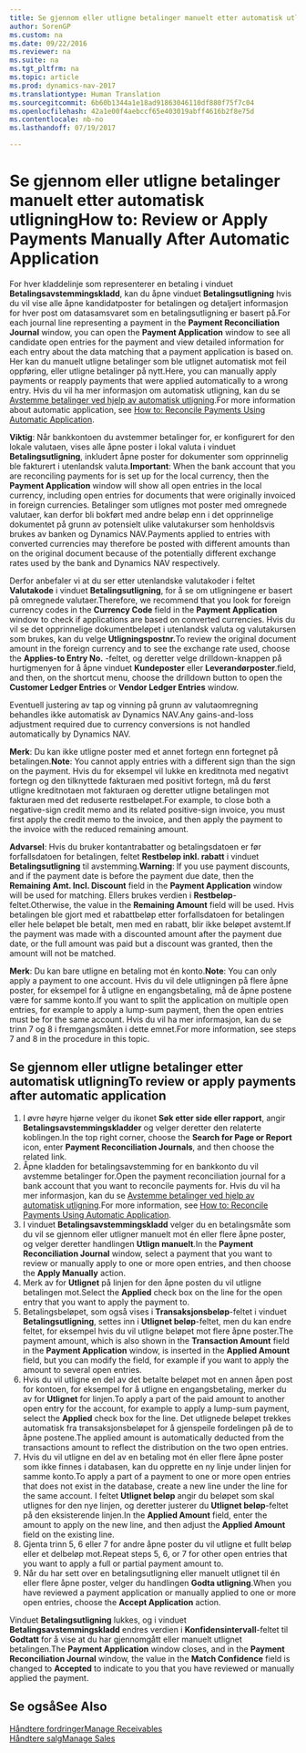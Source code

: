```yaml
---
title: Se gjennom eller utligne betalinger manuelt etter automatisk utligning
author: SorenGP
ms.custom: na
ms.date: 09/22/2016
ms.reviewer: na
ms.suite: na
ms.tgt_pltfrm: na
ms.topic: article
ms.prod: dynamics-nav-2017
ms.translationtype: Human Translation
ms.sourcegitcommit: 6b60b1344a1e18ad91863046110df880f75f7c04
ms.openlocfilehash: 42a1e00f4aebccf65e403019abff4616b2f8e75d
ms.contentlocale: nb-no
ms.lasthandoff: 07/19/2017

---
```


# <a name="how-to-review-or-apply-payments-manually-after-automatic-application"></a><span data-ttu-id="46852-102">Se gjennom eller utligne betalinger manuelt etter automatisk utligning</span><span class="sxs-lookup"><span data-stu-id="46852-102">How to: Review or Apply Payments Manually After Automatic Application</span></span>
<span data-ttu-id="46852-103">For hver kladdelinje som representerer en betaling i vinduet **Betalingsavstemmingskladd**, kan du åpne vinduet **Betalingsutligning** hvis du vil vise alle åpne kandidatposter for betalingen og detaljert informasjon for hver post om datasamsvaret som en betalingsutligning er basert på.</span><span class="sxs-lookup"><span data-stu-id="46852-103">For each journal line representing a payment in the **Payment Reconciliation Journal** window, you can open the **Payment Application** window to see all candidate open entries for the payment and view detailed information for each entry about the data matching that a payment application is based on.</span></span> <span data-ttu-id="46852-104">Her kan du manuelt utligne betalinger som ble utlignet automatisk mot feil oppføring, eller utligne betalinger på nytt.</span><span class="sxs-lookup"><span data-stu-id="46852-104">Here, you can manually apply payments or reapply payments that were applied automatically to a wrong entry.</span></span> <span data-ttu-id="46852-105">Hvis du vil ha mer informasjon om automatisk utligning, kan du se [Avstemme betalinger ved hjelp av automatisk utligning](receivables-how-reconcile-payments-auto-application.md).</span><span class="sxs-lookup"><span data-stu-id="46852-105">For more information about automatic application, see [How to: Reconcile Payments Using Automatic Application](receivables-how-reconcile-payments-auto-application.md).</span></span>

<span data-ttu-id="46852-106">**Viktig**: Når bankkontoen du avstemmer betalinger for, er konfigurert for den lokale valutaen, vises alle åpne poster i lokal valuta i vinduet **Betalingsutligning**, inkludert åpne poster for dokumenter som opprinnelig ble fakturert i utenlandsk valuta.</span><span class="sxs-lookup"><span data-stu-id="46852-106">**Important**: When the bank account that you are reconciling payments for is set up for the local currency, then the **Payment Application** window will show all open entries in the local currency, including open entries for documents that were originally invoiced in foreign currencies.</span></span> <span data-ttu-id="46852-107">Betalinger som utlignes mot poster med omregnede valutaer, kan derfor bli bokført med andre beløp enn i det opprinnelige dokumentet på grunn av potensielt ulike valutakurser som henholdsvis brukes av banken og Dynamics NAV.</span><span class="sxs-lookup"><span data-stu-id="46852-107">Payments applied to entries with converted currencies may therefore be posted with different amounts than on the original document because of the potentially different exchange rates used by the bank and Dynamics NAV respectively.</span></span>

<span data-ttu-id="46852-108">Derfor anbefaler vi at du ser etter utenlandske valutakoder i feltet **Valutakode** i vinduet **Betalingsutligning**, for å se om utligningene er basert på omregnede valutaer.</span><span class="sxs-lookup"><span data-stu-id="46852-108">Therefore, we recommend that you look for foreign currency codes in the **Currency Code** field in the **Payment Application** window to check if applications are based on converted currencies.</span></span> <span data-ttu-id="46852-109">Hvis du vil se det opprinnelige dokumentbeløpet i utenlandsk valuta og valutakursen som brukes, kan du velge **Utligningspostnr.**</span><span class="sxs-lookup"><span data-stu-id="46852-109">To review the original document amount in the foreign currency and to see the exchange rate used, choose the **Applies-to Entry No.**</span></span> <span data-ttu-id="46852-110">-feltet, og deretter velge drilldown-knappen på hurtigmenyen for å åpne vinduet **Kundeposter** eller **Leverandørposter**.</span><span class="sxs-lookup"><span data-stu-id="46852-110">field, and then, on the shortcut menu, choose the drilldown button to open the **Customer Ledger Entries** or **Vendor Ledger Entries** window.</span></span>

<span data-ttu-id="46852-111">Eventuell justering av tap og vinning på grunn av valutaomregning behandles ikke automatisk av Dynamics NAV.</span><span class="sxs-lookup"><span data-stu-id="46852-111">Any gains-and-loss adjustment required due to currency conversions is not handled automatically by Dynamics NAV.</span></span>

<span data-ttu-id="46852-112">**Merk**: Du kan ikke utligne poster med et annet fortegn enn fortegnet på betalingen.</span><span class="sxs-lookup"><span data-stu-id="46852-112">**Note**: You cannot apply entries with a different sign than the sign on the payment.</span></span> <span data-ttu-id="46852-113">Hvis du for eksempel vil lukke en kreditnota med negativt fortegn og den tilknyttede fakturaen med positivt fortegn, må du først utligne kreditnotaen mot fakturaen og deretter utligne betalingen mot fakturaen med det reduserte restbeløpet.</span><span class="sxs-lookup"><span data-stu-id="46852-113">For example, to close both a negative-sign credit memo and its related positive-sign invoice, you must first apply the credit memo to the invoice, and then apply the payment to the invoice with the reduced remaining amount.</span></span>

<span data-ttu-id="46852-114">**Advarsel**: Hvis du bruker kontantrabatter og betalingsdatoen er før forfallsdatoen for betalingen, feltet **Restbeløp inkl. rabatt** i vinduet **Betalingsutligning** til avstemming.</span><span class="sxs-lookup"><span data-stu-id="46852-114">**Warning**: If you use payment discounts, and if the payment date is before the payment due date, then the **Remaining Amt. Incl. Discount** field in the **Payment Application** window will be used for matching.</span></span> <span data-ttu-id="46852-115">Ellers brukes verdien i **Restbeløp**-feltet.</span><span class="sxs-lookup"><span data-stu-id="46852-115">Otherwise, the value in the **Remaining Amount** field will be used.</span></span> <span data-ttu-id="46852-116">Hvis betalingen ble gjort med et rabattbeløp etter forfallsdatoen for betalingen eller hele beløpet ble betalt, men med en rabatt, blir ikke beløpet avstemt.</span><span class="sxs-lookup"><span data-stu-id="46852-116">If the payment was made with a discounted amount after the payment due date, or the full amount was paid but a discount was granted, then the amount will not be matched.</span></span>

<span data-ttu-id="46852-117">**Merk**: Du kan bare utligne en betaling mot én konto.</span><span class="sxs-lookup"><span data-stu-id="46852-117">**Note**: You can only apply a payment to one account.</span></span> <span data-ttu-id="46852-118">Hvis du vil dele utligningen på flere åpne poster, for eksempel for å utligne en engangsbetaling, må de åpne postene være for samme konto.</span><span class="sxs-lookup"><span data-stu-id="46852-118">If you want to split the application on multiple open entries, for example to apply a lump-sum payment, then the open entries must be for the same account.</span></span> <span data-ttu-id="46852-119">Hvis du vil ha mer informasjon, kan du se trinn 7 og 8 i fremgangsmåten i dette emnet.</span><span class="sxs-lookup"><span data-stu-id="46852-119">For more information, see steps 7 and 8 in the procedure in this topic.</span></span>

## <a name="to-review-or-apply-payments-after-automatic-application"></a><span data-ttu-id="46852-120">Se gjennom eller utligne betalinger etter automatisk utligning</span><span class="sxs-lookup"><span data-stu-id="46852-120">To review or apply payments after automatic application</span></span>
1. <span data-ttu-id="46852-121">I øvre høyre hjørne velger du ikonet **Søk etter side eller rapport**, angir **Betalingsavstemmingskladder** og velger deretter den relaterte koblingen.</span><span class="sxs-lookup"><span data-stu-id="46852-121">In the top right corner, choose the **Search for Page or Report** icon, enter **Payment Reconciliation Journals**, and then choose the related link.</span></span>
2. <span data-ttu-id="46852-122">Åpne kladden for betalingsavstemming for en bankkonto du vil avstemme betalinger for.</span><span class="sxs-lookup"><span data-stu-id="46852-122">Open the payment reconciliation journal for a bank account that you want to reconcile payments for.</span></span> <span data-ttu-id="46852-123">Hvis du vil ha mer informasjon, kan du se [Avstemme betalinger ved hjelp av automatisk utligning](receivables-how-reconcile-payments-auto-application.md).</span><span class="sxs-lookup"><span data-stu-id="46852-123">For more information, see [How to: Reconcile Payments Using Automatic Application](receivables-how-reconcile-payments-auto-application.md).</span></span>
3. <span data-ttu-id="46852-124">I vinduet **Betalingsavstemmingskladd** velger du en betalingsmåte som du vil se gjennom eller utligner manuelt mot én eller flere åpne poster, og velger deretter handlingen **Utlign manuelt**.</span><span class="sxs-lookup"><span data-stu-id="46852-124">In the **Payment Reconciliation Journal** window, select a payment that you want to review or manually apply to one or more open entries, and then choose the **Apply Manually** action.</span></span>
4. <span data-ttu-id="46852-125">Merk av for **Utlignet** på linjen for den åpne posten du vil utligne betalingen mot.</span><span class="sxs-lookup"><span data-stu-id="46852-125">Select the **Applied** check box on the line for the open entry that you want to apply the payment to.</span></span>
5. <span data-ttu-id="46852-126">Betalingsbeløpet, som også vises i **Transaksjonsbeløp**-feltet i vinduet **Betalingsutligning**, settes inn i **Utlignet beløp**-feltet, men du kan endre feltet, for eksempel hvis du vil utligne beløpet mot flere åpne poster.</span><span class="sxs-lookup"><span data-stu-id="46852-126">The payment amount, which is also shown in the **Transaction Amount** field in the **Payment Application** window, is inserted in the **Applied Amount** field, but you can modify the field, for example if you want to apply the amount to several open entries.</span></span>
6. <span data-ttu-id="46852-127">Hvis du vil utligne en del av det betalte beløpet mot en annen åpen post for kontoen, for eksempel for å utligne en engangsbetaling, merker du av for **Utlignet** for linjen.</span><span class="sxs-lookup"><span data-stu-id="46852-127">To apply a part of the paid amount to another open entry for the account, for example to apply a lump-sum payment, select the **Applied** check box for the line.</span></span> <span data-ttu-id="46852-128">Det utlignede beløpet trekkes automatisk fra transaksjonsbeløpet for å gjenspeile fordelingen på de to åpne postene.</span><span class="sxs-lookup"><span data-stu-id="46852-128">The applied amount is automatically deducted from the transactions amount to reflect the distribution on the two open entries.</span></span>
7. <span data-ttu-id="46852-129">Hvis du vil utligne en del av en betaling mot én eller flere åpne poster som ikke finnes i databasen, kan du opprette en ny linje under linjen for samme konto.</span><span class="sxs-lookup"><span data-stu-id="46852-129">To apply a part of a payment to one or more open entries that does not exist in the database, create a new line under the line for the same account.</span></span> <span data-ttu-id="46852-130">I feltet **Utlignet beløp** angir du beløpet som skal utlignes for den nye linjen, og deretter justerer du **Utlignet beløp**-feltet på den eksisterende linjen.</span><span class="sxs-lookup"><span data-stu-id="46852-130">In the **Applied Amount** field, enter the amount to apply on the new line, and then adjust the **Applied Amount** field on the existing line.</span></span>
8. <span data-ttu-id="46852-131">Gjenta trinn 5, 6 eller 7 for andre åpne poster du vil utligne et fullt beløp eller et delbeløp mot.</span><span class="sxs-lookup"><span data-stu-id="46852-131">Repeat steps 5, 6, or 7 for other open entries that you want to apply a full or partial payment amount to.</span></span>
9. <span data-ttu-id="46852-132">Når du har sett over en betalingsutligning eller manuelt utlignet til én eller flere åpne poster, velger du handlingen **Godta utligning**.</span><span class="sxs-lookup"><span data-stu-id="46852-132">When you have reviewed a payment application or manually applied to one or more open entries, choose the **Accept Application** action.</span></span>

<span data-ttu-id="46852-133">Vinduet **Betalingsutligning** lukkes, og i vinduet **Betalingsavstemmingskladd** endres verdien i **Konfidensintervall**-feltet til **Godtatt** for å vise at du har gjennomgått eller manuelt utlignet betalingen.</span><span class="sxs-lookup"><span data-stu-id="46852-133">The **Payment Application** window  closes, and in the **Payment Reconciliation Journal** window, the value in the **Match Confidence** field is changed to **Accepted** to indicate to you that you have reviewed or manually applied the payment.</span></span>

## <a name="see-also"></a><span data-ttu-id="46852-134">Se også</span><span class="sxs-lookup"><span data-stu-id="46852-134">See Also</span></span>
[<span data-ttu-id="46852-135">Håndtere fordringer</span><span class="sxs-lookup"><span data-stu-id="46852-135">Manage Receivables</span></span>](receivables-manage-receivables.md)  
[<span data-ttu-id="46852-136">Håndtere salg</span><span class="sxs-lookup"><span data-stu-id="46852-136">Manage Sales</span></span>](sales-manage-sales.md)

